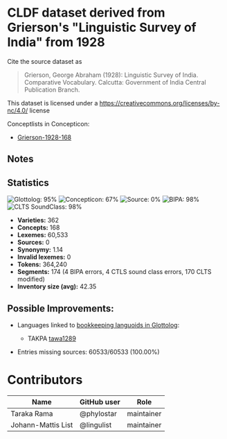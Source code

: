 # CLDF dataset derived from Grierson's "Linguistic Survey of India" from 1928

Cite the source dataset as

> Grierson, George Abraham (1928): Linguistic Survey of India. Comparative Vocabulary. Calcutta: Government of India Central Publication Branch.

This dataset is licensed under a https://creativecommons.org/licenses/by-nc/4.0/ license


Conceptlists in Concepticon:
- [Grierson-1928-168](https://concepticon.clld.org/contributions/Grierson-1928-168)
## Notes




## Statistics


![Glottolog: 95%](https://img.shields.io/badge/Glottolog-95%25-green.svg "Glottolog: 95%")
![Concepticon: 67%](https://img.shields.io/badge/Concepticon-67%25-orange.svg "Concepticon: 67%")
![Source: 0%](https://img.shields.io/badge/Source-0%25-red.svg "Source: 0%")
![BIPA: 98%](https://img.shields.io/badge/BIPA-98%25-green.svg "BIPA: 98%")
![CLTS SoundClass: 98%](https://img.shields.io/badge/CLTS%20SoundClass-98%25-green.svg "CLTS SoundClass: 98%")

- **Varieties:** 362
- **Concepts:** 168
- **Lexemes:** 60,533
- **Sources:** 0
- **Synonymy:** 1.14
- **Invalid lexemes:** 0
- **Tokens:** 364,240
- **Segments:** 174 (4 BIPA errors, 4 CTLS sound class errors, 170 CLTS modified)
- **Inventory size (avg):** 42.35

## Possible Improvements:

- Languages linked to [bookkeeping languoids in Glottolog](http://glottolog.org/glottolog/glottologinformation#bookkeepinglanguoids):
  - TAKPA [tawa1289](http://glottolog.org/resource/languoid/id/tawa1289)


- Entries missing sources: 60533/60533 (100.00%)

# Contributors

Name               | GitHub user | Role
---                | ---         | ---
Taraka Rama | @phylostar | maintainer
Johann-Mattis List | @lingulist | maintainer


